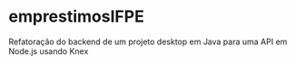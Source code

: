 # emprestimosIFPE
Refatoração do backend de um projeto desktop em Java para uma API em Node.js usando Knex 
